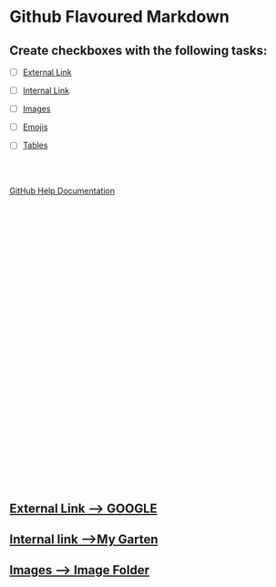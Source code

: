 # Github Flavoured Markdown

## Create checkboxes with the following tasks:

- [ ] [External Link](#External-Link)
- [ ] [Internal Link](#Internal-Link)
- [ ] [Images](#Images)
- [ ] [Emojis](#Emojis)
- [ ] [Tables](#Tables)


<br>
<br>

[GitHub Help Documentation](https://help.github.com/en)
<br>
<br>
<br>
<br>
<br>
<br>

<br>
<br>
<br>
<br>
<br>
<br>
<br>
<br>
<br>
<br>
<br>
<br>
<br>
<br>
<br>
<br>

<br>
<br>
<br>
<br>
<br>
<br>
<br>
<br>











































## [External Link --> GOOGLE](https://www.google.com)
## [Internal link -->My Garten](/images/gartenResized.jpg)
## [Images --> Image Folder](/images)




















